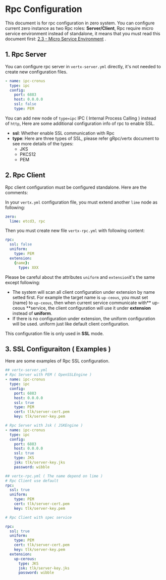 # Rpc Configuration

This document is for rpc configuration in zero system. You can configure current zero instance as two Rpc roles: **Server/Client**, Rpc require micro service environment instead of standalone, it means that you must read this document first: [2.3 - Micro Service Environment](/doc/23-micro-service-environment.md) .

## 1. Rpc Server

You can configure rpc server in `vertx-server.yml` directly, it's not needed to create new configuration files.

```yaml
- name: ipc-cronus
  type: ipc
  config:
    port: 6883
    host: 0.0.0.0
    ssl: false
    type: PEM
```

You can add new node of `type=ipc` IPC \( Internal Process Calling \) instead of `http`, Here are some additional configuration info of rpc to enable SSL.

* **ssl**: Whether enable SSL communication with Rpc
* **type**: Here are three types of SSL, please refer gRpc/vertx document to see more details of the types:
  * JKS
  * PKCS12
  * PEM

## 2. Rpc Client

Rpc client configuration must be configured standalone. Here are the comments:

In your `vertx.yml` configuration file, you must extend another `lime` node as following:

```yaml
zero:
  lime: etcd3, rpc
```

Then you must create new file `vertx-rpc.yml` with following content:

```yaml
rpc:
  ssl: false
  uniform:
    type: PEM
  extension:
    {name}:
      type: XXX
```

Please be careful about the attributes `uniform` and `extension`it's the same except following:

* The system will scan all client configuration under extension by name setted first. For example the target name is `up-ceous`, you must set {name} to `up-ceous`, then when current service communicate with** up-ceous **service, the client configuration will use it under **extension** instead of **uniform**.
* If there is no configuration under extension, the uniform configuration will be used. uniform just like default client configuration.

This configuration file is only used in **SSL** mode.

## 3. SSL Configuraiton \( Examples \)

Here are some examples of Rpc SSL configuration.

```yaml
## vertx-server.yml
# Rpc Server with PEM ( OpenSSLEngine )
- name: ipc-cronus
  type: ipc
  config:
    port: 6883
    host: 0.0.0.0
    ssl: true
    type: PEM
    cert: tlk/server-cert.pem
    key: tlk/server-key.pem

# Rpc Server with Jsk ( JSKEngine )
- name: ipc-cronus
  type: ipc
  config:
    port: 6883
    host: 0.0.0.0
    ssl: true
    type: JKS
    jsk: tlk/server-key.jks
    password: wibble

## vertx-rpc.yml ( The name depend on lime )
# Rpc Client use default
rpc:
  ssl: true
  uniform:
    type: PEM
    cert: tlk/server-cert.pem
    key: tlk/server-key.pem

# Rpc Client with spec service

rpc:
  ssl: true
  uniform:
    type: PEM
    cert: tlk/server-cert.pem
    key: tlk/server-key.pem
  extension:
    up-cerous:
      type: JKS
      jsk: tlk/server-key.jks
      password: wibble
```



